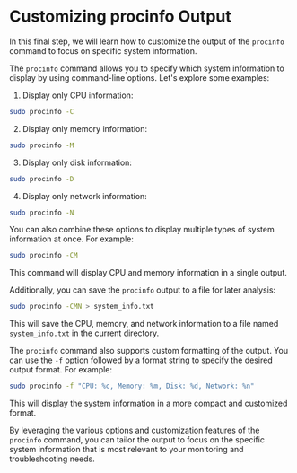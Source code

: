 # Customizing procinfo Output

In this final step, we will learn how to customize the output of the `procinfo` command to focus on specific system information.

The `procinfo` command allows you to specify which system information to display by using command-line options. Let's explore some examples:

1. Display only CPU information:

```bash
sudo procinfo -C
```

2. Display only memory information:

```bash
sudo procinfo -M
```

3. Display only disk information:

```bash
sudo procinfo -D
```

4. Display only network information:

```bash
sudo procinfo -N
```

You can also combine these options to display multiple types of system information at once. For example:

```bash
sudo procinfo -CM
```

This command will display CPU and memory information in a single output.

Additionally, you can save the `procinfo` output to a file for later analysis:

```bash
sudo procinfo -CMN > system_info.txt
```

This will save the CPU, memory, and network information to a file named `system_info.txt` in the current directory.

The `procinfo` command also supports custom formatting of the output. You can use the `-f` option followed by a format string to specify the desired output format. For example:

```bash
sudo procinfo -f "CPU: %c, Memory: %m, Disk: %d, Network: %n"
```

This will display the system information in a more compact and customized format.

By leveraging the various options and customization features of the `procinfo` command, you can tailor the output to focus on the specific system information that is most relevant to your monitoring and troubleshooting needs.
